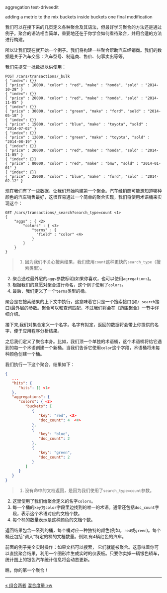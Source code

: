 aggregation test-driveedit

adding a metric to the mix
buckets inside buckets
one final modification

我们可以在接下来的几页定义各种聚合及其语法，但最好学习聚合的方法还是通过例子。聚合的语法相当简单，重要地还在于你学会如何看待聚合，并用合适的方法进行构建。

所以让我们现在就开始一个例子。我们将构建一些聚合帮助汽车经销商。我们的数据是关于汽车交易：汽车型号、制造商、售价、何事卖出等等。

我们先提交一批数据以供使用：


```
POST /cars/transactions/_bulk
{ "index": {}}
{ "price" : 10000, "color" : "red", "make" : "honda", "sold" : "2014-10-28" }
{ "index": {}}
{ "price" : 20000, "color" : "red", "make" : "honda", "sold" : "2014-11-05" }
{ "index": {}}
{ "price" : 30000, "color" : "green", "make" : "ford", "sold" : "2014-05-18" }
{ "index": {}}
{ "price" : 15000, "color" : "blue", "make" : "toyota", "sold" : "2014-07-02" }
{ "index": {}}
{ "price" : 12000, "color" : "green", "make" : "toyota", "sold" : "2014-08-19" }
{ "index": {}}
{ "price" : 20000, "color" : "red", "make" : "honda", "sold" : "2014-11-05" }
{ "index": {}}
{ "price" : 80000, "color" : "red", "make" : "bmw", "sold" : "2014-01-01" }
{ "index": {}}
{ "price" : 25000, "color" : "blue", "make" : "ford", "sold" : "2014-02-12" }
```
现在我们有了一些数据，让我们开始构建第一个聚合。汽车经销商可能想知道哪种颜色的汽车销售最好，这很容易通过一个简单的聚合实现，我们将使用术语桶来实现这个：


```
GET /cars/transactions/_search?search_type=count <1>
{
    "aggs" : { <2>
        "colors" : { <3> 
            "terms" : {
              "field" : "color" <4>
            }
        }
    }
}
```

> 1. 因为我们不关心搜索结果，我们使用`count`这种更快的`search_type`（搜索类型）。
2. 聚合通过最外层的`aggs`参数标明(如果你喜欢，也可以使用`agregations`)。
3. 根据我们的意愿对聚合进行命名，这个例子使用了`colors`。
4. 最后，我们定义了一个`terms`类型的桶。

聚合是在搜索结果的上下文中执行，这意味着它只是一个搜索接口(如`/_search`接口)最外层的参数。聚合可以和查询匹配，不过我们将会在《[范围聚合](scoping-aggregations.md)》一节中详细介绍。

接下来,我们对集合定义一个名字。名字有拟定，返回的数据将会带上你提供的名字，便于应用程序分析结果。

之后我们定义了聚合本身。比如，我们顶一个单独的术语桶，这个术语桶将给它遇到的每一个术语创建一个新桶。当我们告诉它使用`color`这个字段，术语桶将未每种颜色创建一个桶。

我们执行一下这个聚合，结果如下：

```json
{
   ...
   "hits": {
      "hits": [] <1>
   },
   "aggregations": {
      "colors": { <2>
         "buckets": [
            {
               "key": "red", <3>
               "doc_count": 4  <4>
            },
            {
               "key": "blue",
               "doc_count": 2
            },
            {
               "key": "green",
               "doc_count": 2
            }
         ]
      }
   }
}
```


> 1. 没有命中的文档返回，是因为我们使用了`search_type=count`参数。
2. 这里使用了我们给聚合定义的名字`colors`。
3. 每一个桶的`key`为`color`字段里边找到的唯一的术语。通常还包括`doc_count`字段，表示这个术语对应的文档个数。
4. 每个桶的数量表示是这种颜色的文档个数。


返回结果包含一系列的桶，每个桶对应一种独特的颜色(例如，`red`或`green`)。每个桶还包括“调入”特定的桶的文档数量。例如,有4辆红色的汽车。


前面的例子完全实时操作：如果文档可以搜索， 它们就能被聚合。这意味着你可以直接聚合结果，利用一个图形库生成实时的仪表板。只要你卖掉一辆银色轿车，统计图上的银色汽车统计信息将会动态更新。

瞧，你的第一个聚合！

--------------------

[« 组合两者](combining-the-two.md)     [混合度量 »w](adding-a-metric-to-the-mix.md)
